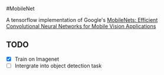 #MobileNet

A tensorflow implementation of Google's [MobileNets: Efficient Convolutional Neural Networks for Mobile Vision Applications](https://arxiv.org/abs/1704.04861)

## TODO
- [x] Train on Imagenet
- [ ] Intergrate into object detection task